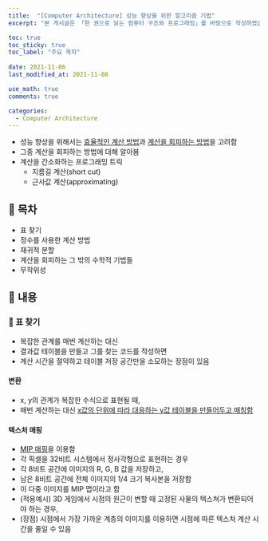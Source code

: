 ```yaml
---
title:  "[Computer Architecture] 성능 향상을 위한 알고리즘 기법"
excerpt: "본 게시글은 「한 권으로 읽는 컴퓨터 구조와 프로그래밍」를 바탕으로 작성하였습니다."

toc: true
toc_sticky: true
toc_label: "주요 목차"
 
date: 2021-11-06
last_modified_at: 2021-11-08

use_math: true
comments: true

categories:
  - Computer Architecture
---
```




- 성능 향상을 위해서는 <u>효율적인 계산 방법</u>과 <u>계산을 회피하는 방법</u>을 고려함
- 그중 계산을 회피하는 방법에 대해 알아봄
- 계산을 간소화하는 프로그래밍 트릭
  - 지름길 계산(short cut)
  - 근사값 계산(approximating)



## 📙 목차

- 표 찾기
- 정수를 사용한 계산 방법
- 재귀적 분할
- 계산을 회피하는 그 밖의 수학적 기법들
- 무작위성



## 🌿 내용

### 🌱 표 찾기

- 복잡한 관계를 매번 계산하는 대신
- 결과값 테이블을 만들고 그를 찾는 코드를 작성하면
- 계산 시간을 절약하고 테이블 저장 공간만을 소모하는 장점이 있음



#### 변환 

- x, y의 관계가 복잡한 수식으로 표현될 때, 
- 매번 계산하는 대신 <u>x값의 단위에 따라 대응하는 y값 테이블을 만들어두고 매칭함</u>



#### 텍스처 매핑

- <u>MIP 매핑</u>을 이용함
- 각 픽셀을 32비트 시스템에서 정사각형으로 표현하는 경우
- 각 8비트 공간에 이미지의 R, G, B 값을 저장하고, 
- 남은 8비트 공간에 전체 이미지의 1/4 크기 복사본을 저장함
- 이 다중 이미지를 MIP 맵이라고 함
- (적용예시) 3D 게임에서 시점의 원근이 변할 때 고정된 사물의 텍스쳐가 변환되어야 하는 경우, 
- (장점) 시점에서 가장 가까운 계층의 이미지를 이용하면 시점에 따른 텍스처 계산 시간을 줄일 수 있음


